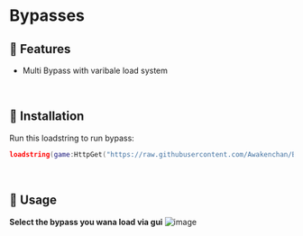 # Bypasses
## 🤠 Features
- Multi Bypass with varibale load system

<br/>

## 🔌 Installation

Run this loadstring to run bypass:

```lua
loadstring(game:HttpGet("https://raw.githubusercontent.com/Awakenchan/Bypass/main/BypassAwaken"))() 
```
<br/>

## 📜 Usage
**Select the bypass you wana load via gui**
![image](https://i.imgur.com/Auhqwvm.png)
